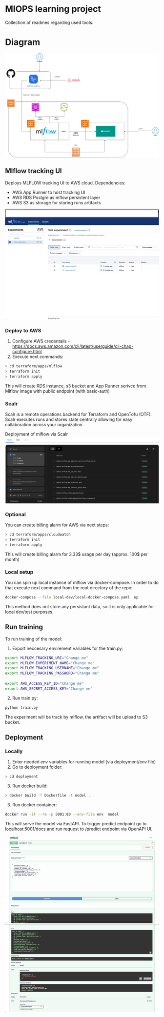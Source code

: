 # MlOPS learning project
Collection of readmes regarding used tools.

# Diagram

![alt text](./img/MLOps_lab2.drawio.png)

## Mlflow tracking UI
Deploys MLFLOW tracking UI to AWS cloud. Dependencies:
- AWS App Runner to host tracking UI
- AWS RDS Postgre as mflow persistent layer
- AWS S3 as storage for storing runs artifacts

![Alt text](./img/mlflow.png)

### Deploy to AWS
1. Configure AWS credentails - https://docs.aws.amazon.com/cli/latest/userguide/cli-chap-configure.html
2. Execute next commands:
```bash
> cd terraform/apps/mlflow
> terraform init
> terraform apply
```

This will create RDS instance, s3 bucket and App Runner serivce from Mlflow image with public endpoint (with basic-auth)

### Scalr
Scalr is a remote operations backend for Terraform and OpenTofu (OTF). Scalr executes runs and stores state centrally allowing for easy collaboration across your organization.

Deployment of mlflow via Scalr
![Alt text](./img/scalr.png)

### Optional
You can create billing alarm for AWS via next steps:
```bash
> cd terraform/apps/cloudwatch
> terraform init
> terraform apply
```
This will create billing alarm for 3.33$ usage per day (approx. 100$ per month)

### Local setup
You can spin up local instance of mlflow via docker-compose.
In order to do that execute next command from the root directory of the repo:
```bash
docker-compose --file local-dev/local-docker-compose.yaml  up
```

This method does not store any persistant data, so it is only applicable for local dev/test purposes.


## Run training

To run training of the model: 
1. Export neccesary envirement variables for the train.py:
```bash
export MLFLOW_TRACKING_URI="Change me"
export MLFLOW_EXPERIMENT_NAME="Change me"
export MLFLOW_TRACKING_USERNAME="Change me"
export MLFLOW_TRACKING_PASSWORD="Change me"

export AWS_ACCESS_KEY_ID="Change me"
export AWS_SECRET_ACCESS_KEY="Change me"
```
2. Run train.py:
```bash
python train.py
```
The experiment will be track by mlflow, the artifact will be upload to S3 bucket.

## Deployment
### Locally
1. Enter needed env variables for running model (via deployment/env file)
2. Go to deployment folder:
```bash
> cd deployment
```
3. Run docker build:
```bash
> docker build -f Dockerfile -t model .
```
3. Run docker container:
```bash
docker run -it --rm -p 5001:80 --env-file env  model
```

This will serve the model via FastAPI. To trigger predict endpoint go to localhost:5001/docs and run request to /predict endpoint via OpenAPI UI.

![Alt text](./img/predict_p1.png)
![Alt text](./img/predict_p2.png)
